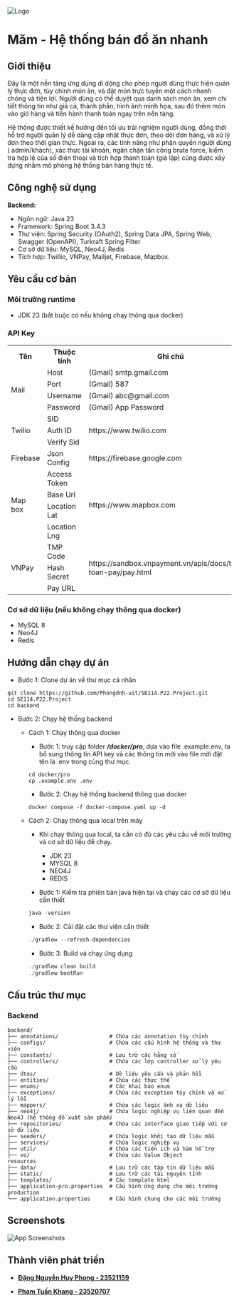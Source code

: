![Logo](https://github.com/Phongdnh-uit/SE114.P22.Project/blob/deployment/backend/backend/src/main/resources/static/images/banner.png)

# Măm - Hệ thống bán đồ ăn nhanh

## Giới thiệu

Đây là một nền tảng ứng dụng di dộng cho phép người dùng thực hiện quản lý thực đơn, tùy chỉnh món ăn, và đặt món trực
tuyến một cách nhanh chóng và tiện lợi.
Người dùng có thể duyệt qua danh sách món ăn, xem chi tiết thông tin như giá cả, thành phần, hình ảnh minh họa, sau đó
thêm món vào giỏ hàng và tiến hành thanh toán ngay trên nền tảng.

Hệ thống được thiết kế hướng đến tối ưu trải nghiệm người dùng, đồng thời hỗ trợ người quản lý dễ dàng cập nhật thực
đơn, theo dõi đơn hàng, và xử lý đơn theo thời gian thực. Ngoài ra, các tính năng như phân quyền người dùng (
admin/khách), xác thực tài khoản, ngăn chặn tấn công brute force, kiểm tra hợp lệ của số điện thoại và tích hợp thanh
toán (giả lập) cũng được xây dựng nhằm mô phỏng hệ thống bán hàng thực tế.

## Công nghệ sử dụng

**Backend:**

- Ngôn ngữ: Java 23
- Framework: Spring Boot 3.4.3
- Thư viện: Spring Security (OAuth2), Spring Data JPA, Spring Web, Swagger (OpenAPI), Turkraft Spring Filter
- Cơ sở dữ liệu: MySQL, Neo4J, Redis
- Tích hợp: Twillio, VNPay, Mailjet, Firebase, Mapbox.

## Yêu cầu cơ bản

### Môi trường runtime

- JDK 23 (bắt buộc có nếu không chạy thông qua docker)

### API Key

<table>
    <tr>
        <th>Tên</th>
        <th>Thuộc tính</th>
        <th>Ghi chú</th>
    </tr>
    <tr>
        <td rowspan="4">Mail</td>
        <td>Host</td>
        <td>(Gmail) smtp.gmail.com</td>
    </tr>
    <tr>
        <td>Port</td>
        <td>(Gmail) 587</td>
    </tr>
    <tr>
        <td>Username</td>
        <td>(Gmail) abc@gmail.com</td>
    </tr>
    <tr>
        <td>Password</td>
        <td>(Gmail) App Password</td>
    </tr>
    <tr>
        <td rowspan="3">Twilio</td>
        <td>SID</td>
        <td rowspan="3">https://www.twilio.com</td>
    </tr>
    <tr>
        <td>Auth ID</td>
    </tr>
    <tr>
        <td>Verify Sid</td>
    </tr>
    <tr>
        <td>Firebase</td>
        <td>Json Config</td>
        <td>https://firebase.google.com</td>
    </tr>
    <tr>
        <td rowspan="4">Map box</td>
        <td>Access Token</td>
        <td rowspan="4">https://www.mapbox.com</td>
    </tr>
    <tr>
        <td>Base Url</td>
    </tr>
    <tr>
        <td>Location Lat</td>
    </tr>
    <tr>
        <td>Location Lng</td>
    </tr>
    <tr>
        <td rowspan="3">VNPay</td>
        <td>TMP Code</td>
        <td rowspan="3">https://sandbox.vnpayment.vn/apis/docs/thanh-toan-pay/pay.html</td>
    </tr>
    <tr>
        <td>Hash Secret</td>
    </tr>
    <tr>
        <td>Pay URL</td>
    </tr>
</table>

### Cơ sở dữ liệu (nếu không chạy thông qua docker)

- MySQL 8
- Neo4J
- Redis

## Hướng dẫn chạy dự án

- Bước 1: Clone dự án về thư mục cá nhân

```
git clone https://github.com/Phongdnh-uit/SE114.P22.Project.git
cd SE114.P22.Project
cd backend
```

- Bước 2: Chạy hệ thống backend

  - Cách 1: Chạy thông qua docker
    - Bước 1: truy cập folder **_/docker/pro_**, dựa vào file .example.env, ta bổ sung thông tin API key và các
      thông tin mới vào file mới đặt tên là .env trong cùng thư mục.
    ```
    cd docker/pro
    cp .example.env .env
    ```
    - Bước 2: Chạy hệ thống backend thông qua docker
    ```
    docker compose -f docker-compose.yaml up -d
    ```
  - Cách 2: Chạy thông qua local trên máy

    - Khi chạy thông qua local, ta cần có đủ các yêu cầu về môi trường và cơ sở dữ liệu để chạy.

      - JDK 23
      - MYSQL 8
      - NEO4J
      - REDIS

    - Bước 1: Kiểm tra phiên bản java hiện tại và chạy các cơ sở dữ liệu cần thiết

    ```java
    java -version
    ```

    - Bước 2: Cài đặt các thư viện cần thiết

    ```java
    ./gradlew --refresh-dependencies
    ```

    - Bước 3: Build và chạy ứng dụng

    ```java
    ./gradlew clean build
    ./gradlew bootRun
    ```

## Cấu trúc thư mục

### Backend

```
backend/
├── annotations/                # Chứa các annotation tùy chỉnh
├── configs/                    # Chứa các cấu hình hệ thống và thư viện
├── constants/                  # Lưu trữ các hằng số
├── controllers/                # Chứa các lớp controller xử lý yêu cầu
├── dtos/                       # Dữ liệu yêu cầu và phản hồi
├── entities/                   # Chứa các thực thể
├── enums/                      # Các khai báo enum
├── exceptions/                 # Chứa các exception tùy chỉnh và xử lý lỗi
├── mappers/                    # Chứa các logic ánh xạ dữ liệu
├── neo4j/                      # Chứa logic nghiệp vụ liên quan đến Neo4J (hệ thống đề xuất sản phẩm)
├── repositories/               # Chứa các interface giao tiếp với cơ sở dữ liệu
├── seeders/                    # Chứa logic khởi tạo dữ liệu mẫu
├── services/                   # Chứa logic nghiệp vụ
├── util/                       # Chứa các tiện ích và hàm hỗ trợ
├── vo/                         # Chứa các Value Object
resources
├── data/                       # Lưu trữ các tập tin dữ liệu mẫu
├── static/                     # Lưu trữ các tài nguyên tĩnh
├── templates/                  # Các template html
├── application-pro.properties  # Cấu hình ứng dụng cho môi trường production
└── application.properties      # Cấu hình chung cho các môi trường
```

## Screenshots

![App Screenshots](https://github.com/Phongdnh-uit/SE114.P22.Project/blob/deployment/backend/backend/src/main/resources/static/images/demo_screenshot.png)


## Thành viên phát triển

- [**Đặng Nguyễn Huy Phong - 23521159**](https://github.com/Phongdnh-uit)

- [**Phạm Tuấn Khang - 23520707**](https://github.com/KhangPham205)
